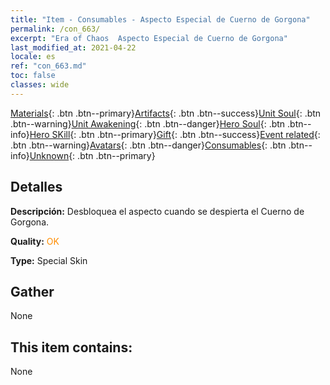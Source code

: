 ```yaml
---
title: "Item - Consumables - Aspecto Especial de Cuerno de Gorgona"
permalink: /con_663/
excerpt: "Era of Chaos  Aspecto Especial de Cuerno de Gorgona"
last_modified_at: 2021-04-22
locale: es
ref: "con_663.md"
toc: false
classes: wide
---
```

 [Materials](/ItemsES/){: .btn .btn--primary}[Artifacts](/ItemsES/Artifacts/){: .btn .btn--success}[Unit Soul](/ItemsES/UnitSoul/){: .btn .btn--warning}[Unit Awakening](/ItemsES/UnitAwakening/){: .btn .btn--danger}[Hero Soul](/ItemsES/HeroSoul/){: .btn .btn--info}[Hero SKill](/ItemsES/HeroSkill/){: .btn .btn--primary}[Gift](/ItemsES/Gift/){: .btn .btn--success}[Event related](/ItemsES/Events/){: .btn .btn--warning}[Avatars](/ItemsES/Avatars/){: .btn .btn--danger}[Consumables](/ItemsES/Consumables/){: .btn .btn--info}[Unknown](/ItemsES/Unknown/){: .btn .btn--primary}

## Detalles
 **Descripción:** Desbloquea el aspecto cuando se despierta el Cuerno de Gorgona.

 **Quality:** <span style="color: #FF8C00">OK</span>

 **Type:** Special Skin

## Gather

  None

## This item contains:

  None

